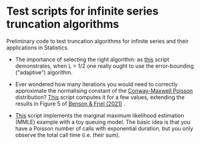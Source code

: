 # Test scripts for infinite series truncation algorithms
Preliminary code to test truncation algorithms for infinite series and their applications in Statistics.

- The importance of selecting the right algorithm: as [this](https://github.com/maxbiostat/truncation_tests/blob/main/tests/adaptive_versus_threshold.r) script demonstrates, when L > 1/2 one really ought to use the error-bounding ("adaptive") algorithm.

- Ever wondered how many iterations you would need to correctly approximate the normalising constant of the [Conway-Maxwell Poisson](https://en.wikipedia.org/wiki/Conway%E2%80%93Maxwell%E2%80%93Poisson_distribution) distribution? [This](https://github.com/maxbiostat/truncation_tests/blob/main/COMP_normalisingConstant_table.r) script computes it for a few values, extending the results in Figure 5 of [Benson & Friel (2021)](https://projecteuclid.org/journals/bayesian-analysis/volume-16/issue-3/Bayesian-Inference-Model-Selection-and-Likelihood-Estimation-using-Fast-Rejection/10.1214/20-BA1230.full) .

- [This](https://github.com/maxbiostat/truncation_tests/blob/main/MMLE_Erlang_sumR_simuStudy.r) script implements the marginal maximum likelihood estimation (MMLE) example with a toy queuing model. The basic idea is that you have a Poisson number of calls with exponential duration, but you only observe the total call time (i.e. their sum).
 

